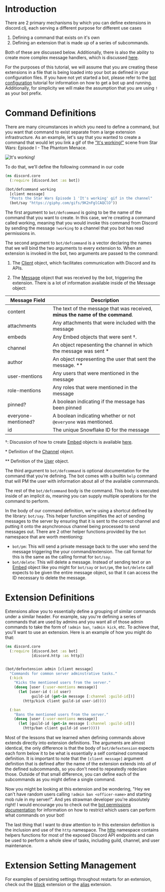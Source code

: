 # Introduction

There are 2 primary mechanisms by which you can define extensions in discord.clj, each serving a
different purpose for different use cases

1. Defining a command that exists on it's own
2. Defining an extension that is made up of a series of subcommands.

Both of these are discussed below. Additionally, there is also the ability to create more complex
message handlers, which is discussed [here](message-handlers.md).

For the purposes of this tutorial, we will assume that you are creating these extensions in a file
that is being loaded into your bot as defined in your configuration files. If you have not yet
started a bot, please refer to the [bot configuration](bot-configuration.md) tutorial for
information on how to get a bot up and running. Additionally, for simplicity we will make the
assumption that you are using `!` as your bot prefix.


# Command Definitions

There are many circumstances in which you need to define a command, but you want that command to
exist separate from a large extension infrastructure. As an example, let's say that you wanted to
create a command that would let you link a gif of the ["It's
working!"](https://www.youtube.com/watch?v=_ElWlUr_tw8) scene from Star Wars: Episode I - The
Phantom Menace.

![It's working!](https://media.giphy.com/media/9K2nFglCAQClO/giphy.gif)

To do that, we'll define the following command in our code

```Clojure
(ns discord.core
  (:require [discord.bot :as bot])

(bot/defcommand working
  [client message]
  "Posts the Star Wars Episode 1 'It's working' gif in the channel"
  (bot/say "https://giphy.com/gifs/9K2nFglCAQClO"))
```

The first argument to `bot/defcommand` is going to be the name of the command that you want to
create. In this case, we're creating a command called working, meaning that you would invoke this
command from Discord by sending the message `!working` to a channel that you bot has read
permissions in.

The second argument to `bot/defcommand` is a vector declaring the names that we will bind the two
arguments to every extension to. When an extension is invoked in the bot, two arguments are passed
to the command:

1. The [Client](/src/discord/client.clj) object,
   which facilitates communication with Discord and its APIs.

2. The
   [Message](/src/discord/gateway.clj#L14-L17)
   object that was received by the bot, triggering the extension. There is a lot of information
   available inside of the Message object:

| Message Field | Description |
|---|---|
| content | The text of the message that was received, **minus the name of the command**. |
| attachments | Any attachments that were included with the message |
| embeds | Any Embed objects that were sent †. |
| channel | An object repesenting the channel in which the message was sent * |
| author | An object representing the user that sent the message. ** |
| user-mentions | Any users that were mentioned in the message |
| role-mentions | Any roles that were mentioned in the message |
| pinned? | A boolean indicating if the message has been pinned |
| everyone-mentioned? | A boolean indicating whether or not `@everyone` was mentioned. |
| id | The unique Snowflake ID  for the message |

†: Discussion of how to create
[Embed](/src/discord/embeds.clj) objects is
available [here](embeds.md).

\* Definition of the
[Channel](/src/discord/http.clj#L56) object.

\*\* Definition of the
[User](/src/discord/http.clj#L36-L37) object.

The  third argument to `bot/defcommand` is optional documentation for the command that you're
defining. The bot comes with a builtin `help` command that will PM the user with information about
all of the available commmands.

The rest of the `bot/defcommand` body is the command. This body is executed inside of an implicit
`do`, meaning you can supply multiple operations for the command to perform.

In the body of our command definition, we're using a shortcut defined by the library: `bot/say`.
This helper function simplifies the act of sending messages to the server by ensuring that it is
sent to the correct channel and putting it onto the asynchronous channel being processed to send
messages out. There are 2 other helper functions provided by the `bot` namespace that are worth
mentioning:

* `bot/pm`: This will send a private message back to the user who send the message triggering the
  your command/extension. The call format for this is the same as the calling format for `bot/say`.
* `bot/delete`: This will delete a message. Instead of sending text or an
[Embed](/src/discord/embeds.clj#L19-L20) object
like you might for `bot/say` or `bot/pm`, the `bot/delete` call expects to be given the entire
message object, so that it can access the ID necessary to delete the message.


# Extension Definitions

Extensions allow you to essentially define a grouping of similar commands under a similar header.
For example, say you're defining a series of commands that are used by admins and you want all of
those admin commands to take the form of `!admin ban`, `!admin kick`, etc. To achieve that, you'll
want to use an extension. Here is an example of how you might do that:

```Clojure
(ns discord.core
  (:require [discord.bot :as bot]
            [discord.http :as http])


(bot/defextension admin [client message]
  "Commands for common server adminstrative tasks."
  (:kick
    "Kicks the mentioned users from the server."
    (doseq [user (:user-mentions message)]
      (let [user-id (:id user)
            guild-id (get-in message [:channel :guild-id])]
        (http/kick client guild-id user-id))))

  (:ban
    "Bans the mentioned users from the server."
    (doseq [user (:user-mentions message)]
      (let [guild-id (get-in message [:channel :guild-id])]
        (http/ban client guild-id user)))))
```

Most of the lessons that we learned when defining commands above extends directly into extension
definitions. The arguments are almost identical, the only difference is that the body of
`bot/defextension` expects each form below it to be what is essentially a self contained command
definition. It is important to note that the `[client message]` argument definition that is defined
after the name of the extension extends into *all* of the defined subcommands, so you don't need to
repeatedly redeclare those. Outside of that small difference, you can define each of the subcommands as you might define
a single command.

Now you might be looking at this extension and be wondering, "Hey we can't have random users calling
`!admin ban <officer-name>` and starting mob rule in my server!". And yes strawman developer you're
absolutely right! I would encourage you to check out the [bot permissions
documentation](permissions.md) for information on how to restrict which users can perform what
commands on your bot!

The last thing that I want to draw attention to in this extension definition is the inclusion and
use of the `http` namespace. The
[http](/src/discord/http.clj) namespace contains
helpers functions for most of the exposed Discord API endpoints and can be used to perform a whole
slew of tasks, including guild, channel, and user maintenance.

# Extension Setting Management

For examples of persisting settings throughout restarts for an extension, check out the
[block](/src/discord/extensions/block.clj)
extension or the
[alias](/src/discord/extensions/alias.clj)
extension.
